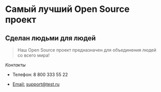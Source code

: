 # Самый лучший Open Source проект

## Сделан людьми для людей

> Наш Open Source проект предназначен для объединения людей со всего мира!

_Контакты_
* Телефон: 8 800 333 55 22

* [Email:](mailto:support@test.ru) [support@test.ru](mailto:support@test.ru) 


